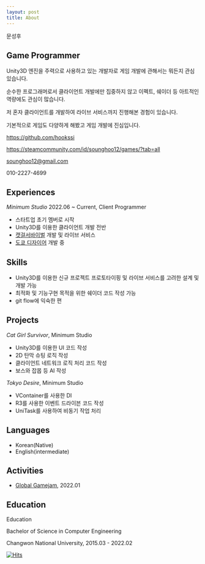 ```yaml
---
layout: post
title: About
---
```


문성후

## Game Programmer

Unity3D 엔진을 주력으로 사용하고 있는 개발자로 게임 개발에 관해서는 뭐든지 관심있습니다.

순수한 프로그래머로서 클라이언트 개발에만 집중하지 않고 이펙트, 쉐이더 등 아트적인 역량에도 관심이 많습니다.

저 혼자 클라이언트를 개발하여 라이브 서비스까지 진행해본 경험이 있습니다.

기본적으로 게임도 다양하게 해봤고 게임 개발에 진심입니다.

https://github.com/hookssi

https://steamcommunity.com/id/sounghoo12/games/?tab=all

sounghoo12@gmail.com

010-2227-4699

## Experiences

*Minimum Studio* 2022.06 ~ Current, Client Programmer
- 스타트업 초기 멤버로 시작
- Unity3D를 이용한 클라이언트 개발 전반
- [캣걸서바이벌](https://play.google.com/store/apps/details?id=com.minimumstudio.cgs&hl=ko) 개발 및 라이브 서비스
- [도쿄 디자이어](https://store.steampowered.com/app/2865450/Tokyo_Desire__Deck_Builders/?l=koreana) 개발 중

## Skills
- Unity3D를 이용한 신규 프로젝트 프로토타이핑 및 라이브 서비스를 고려한 설계 및 개발 가능
- 최적화 및 기능구현 목적을 위한 쉐이더 코드 작성 가능
- git flow에 익숙한 편

## Projects

*Cat Girl Survivor*, Minimum Studio
- Unity3D를 이용한 UI 코드 작성
- 2D 탄막 슈팅 로직 작성
- 클라이언트 네트워크 로직 처리 코드 작성
- 보스와 잡몹 등 AI 작성

*Tokyo Desire*, Minimum Studio
- VContainer를 사용한 DI
- R3를 사용한 이벤트 드라이븐 코드 작성
- UniTask를 사용하여 비동기 작업 처리

## Languages
- Korean(Native)
- English(intermediate)

## Activities
- [Global Gamejam](https://v3.globalgamejam.org/2022/games/yesno-machine-2), 2022.01

## Education

Education

Bachelor of Science in Computer Engineering

Changwon National University, 2015.03 - 2022.02

[![Hits](https://hits.seeyoufarm.com/api/count/incr/badge.svg?url=https%3A%2F%2Fhookssi.github.io&count_bg=%2379C83D&title_bg=%23555555&icon=&icon_color=%23E7E7E7&title=hits&edge_flat=false)](https://hits.seeyoufarm.com)
